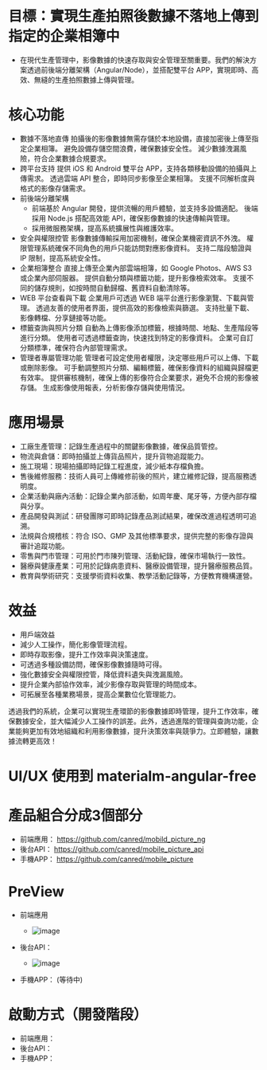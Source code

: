 # 目標：實現生產拍照後數據不落地上傳到指定的企業相簿中
  - 在現代生產管理中，影像數據的快速存取與安全管理至關重要。我們的解決方案透過前後端分離架構（Angular/Node），並搭配雙平台 APP，實現即時、高效、無縫的生產拍照數據上傳與管理。
# 核心功能
  - 數據不落地直傳
    拍攝後的影像數據無需存儲於本地設備，直接加密後上傳至指定企業相簿。
    避免設備存儲空間浪費，確保數據安全性。
    減少數據洩漏風險，符合企業數據合規要求。
  - 跨平台支持
    提供 iOS 和 Android 雙平台 APP，支持各類移動設備的拍攝與上傳需求。
    透過雲端 API 整合，即時同步影像至企業相簿。
    支援不同解析度與格式的影像存儲需求。
  - 前後端分離架構
    - 前端基於 Angular 開發，提供流暢的用戶體驗，並支持多設備適配。
      後端採用 Node.js 搭配高效能 API，確保影像數據的快速傳輸與管理。
    - 採用微服務架構，提高系統擴展性與維護效率。
  - 安全與權限控管
    影像數據傳輸採用加密機制，確保企業機密資訊不外洩。
    權限管理系統確保不同角色的用戶只能訪問對應影像資料。
    支持二階段驗證與 IP 限制，提高系統安全性。
  - 企業相簿整合
    直接上傳至企業內部雲端相簿，如 Google Photos、AWS S3 或企業內部伺服器。
    提供自動分類與標籤功能，提升影像檢索效率。
    支援不同的儲存規則，如按時間自動歸檔、舊資料自動清除等。
  - WEB 平台查看與下載
    企業用戶可透過 WEB 端平台進行影像瀏覽、下載與管理。
    透過友善的使用者界面，提供高效的影像檢索與篩選。
    支持批量下載、影像轉檔、分享鏈接等功能。
  - 標籤查詢與照片分類
    自動為上傳影像添加標籤，根據時間、地點、生產階段等進行分類。
    使用者可透過標籤查詢，快速找到特定的影像資料。
    企業可自訂分類標準，確保符合內部管理需求。
  - 管理者專屬管理功能
    管理者可設定使用者權限，決定哪些用戶可以上傳、下載或刪除影像。
    可手動調整照片分類、編輯標籤，確保影像資料的組織與歸檔更有效率。
    提供審核機制，確保上傳的影像符合企業要求，避免不合規的影像被存儲。
    生成影像使用報表，分析影像存儲與使用情況。
# 應用場景
  - 工廠生產管理：記錄生產過程中的關鍵影像數據，確保品質管控。
  - 物流與倉儲：即時拍攝並上傳貨品照片，提升貨物追蹤能力。
  - 施工現場：現場拍攝即時記錄工程進度，減少紙本存檔負擔。
  - 售後維修服務：技術人員可上傳維修前後的照片，建立維修記錄，提高服務透明度。
  - 企業活動與廠內活動：記錄企業內部活動，如周年慶、尾牙等，方便內部存檔與分享。
  - 產品開發與測試：研發團隊可即時記錄產品測試結果，確保改進過程透明可追溯。
  - 法規與合規稽核：符合 ISO、GMP 及其他標準要求，提供完整的影像存證與審計追蹤功能。
  - 零售與門市管理：可用於門市陳列管理、活動紀錄，確保市場執行一致性。
  - 醫療與健康產業：可用於記錄病患資料、醫療設備管理，提升醫療服務品質。
  - 教育與學術研究：支援學術資料收集、教學活動記錄等，方便教育機構運營。

# 效益
  - 用戶端效益
  - 減少人工操作，簡化影像管理流程。
  - 即時存取影像，提升工作效率與決策速度。
  - 可透過多種設備訪問，確保影像數據隨時可得。
  - 強化數據安全與權限控管，降低資料遺失與洩漏風險。
  - 提升企業內部協作效率，減少影像存取與管理的時間成本。
  - 可拓展至各種業務場景，提高企業數位化管理能力。

透過我們的系統，企業可以實現生產環節的影像數據即時管理，提升工作效率，確保數據安全，並大幅減少人工操作的誤差。此外，透過進階的管理與查詢功能，企業能夠更加有效地組織和利用影像數據，提升決策效率與競爭力。立即體驗，讓數據流轉更高效！

# UI/UX 使用到 materialm-angular-free

# 產品組合分成3個部分
  - 前端應用： https://github.com/canred/mobild_picture_ng
  - 後台API：  https://github.com/canred/mobile_picture_api
  - 手機APP：  https://github.com/canred/mobile_picture

# PreView
  - 前端應用
    - ![image](https://github.com/user-attachments/assets/9329675a-599c-4559-9b44-27436b6e8eba)


  - 後台API：  
    - ![image](https://github.com/user-attachments/assets/197d4119-20ea-45c1-85b4-ca093c31fa93)

  - 手機APP：  (等待中)

# 啟動方式（開發階段）
  - 前端應用：
  - 後台API：
  - 手機APP：

  
